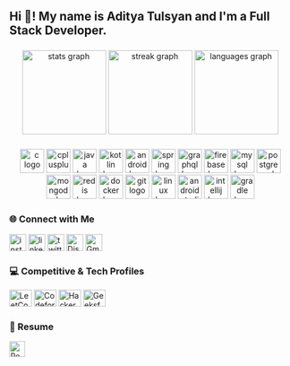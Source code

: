 <h2 align="left">Hi 👋! My name is Aditya Tulsyan and I'm a Full Stack Developer.</h2>

###

<div align="center">
  <img src="https://github-readme-stats.vercel.app/api?username=adityatulsyan03&hide_title=false&hide_rank=false&show_icons=true&include_all_commits=true&count_private=true&disable_animations=false&theme=dracula&locale=en&hide_border=false" height="150" alt="stats graph" />
  <img src="https://streak-stats.demolab.com?user=adityatulsyan03&locale=en&mode=daily&theme=dracula&hide_border=false&border_radius=5" height="150" alt="streak graph" />
  <img src="https://github-readme-stats.vercel.app/api/top-langs?username=adityatulsyan03&locale=en&hide_title=false&layout=compact&card_width=320&langs_count=5&theme=dracula&hide_border=false" height="150" alt="languages graph" />
</div>

###

<div align="center">
  <img src="https://cdn.jsdelivr.net/gh/devicons/devicon/icons/c/c-original.svg" height="43" alt="c logo" />
  <img src="https://cdn.jsdelivr.net/gh/devicons/devicon/icons/cplusplus/cplusplus-original.svg" height="43" alt="cplusplus logo" />
  <img src="https://cdn.jsdelivr.net/gh/devicons/devicon/icons/java/java-original.svg" height="43" alt="java logo" />
  <img src="https://cdn.jsdelivr.net/gh/devicons/devicon/icons/kotlin/kotlin-original.svg" height="43" alt="kotlin logo" />
  <img src="https://cdn.jsdelivr.net/gh/devicons/devicon/icons/android/android-original.svg" height="43" alt="android logo" />
  <img src="https://cdn.jsdelivr.net/gh/devicons/devicon/icons/spring/spring-original.svg" height="43" alt="spring logo" />
  <img src="https://cdn.jsdelivr.net/gh/devicons/devicon/icons/graphql/graphql-plain.svg" height="43" alt="graphql logo" />
  <img src="https://cdn.jsdelivr.net/gh/devicons/devicon/icons/firebase/firebase-plain.svg" height="43" alt="firebase logo" />
  <img src="https://cdn.jsdelivr.net/gh/devicons/devicon/icons/mysql/mysql-original.svg" height="43" alt="mysql logo" />
  <img src="https://cdn.jsdelivr.net/gh/devicons/devicon/icons/postgresql/postgresql-original.svg" height="43" alt="postgresql logo" />
  <img src="https://cdn.jsdelivr.net/gh/devicons/devicon/icons/mongodb/mongodb-original.svg" height="43" alt="mongodb logo" />
  <img src="https://cdn.jsdelivr.net/gh/devicons/devicon/icons/redis/redis-original.svg" height="43" alt="redis logo" />
  <img src="https://cdn.jsdelivr.net/gh/devicons/devicon/icons/docker/docker-original.svg" height="43" alt="docker logo" />
  <img src="https://cdn.jsdelivr.net/gh/devicons/devicon/icons/git/git-original.svg" height="43" alt="git logo" />
  <img src="https://cdn.jsdelivr.net/gh/devicons/devicon/icons/linux/linux-original.svg" height="43" alt="linux logo" />
  <img src="https://cdn.jsdelivr.net/gh/devicons/devicon/icons/androidstudio/androidstudio-original.svg" height="43" alt="androidstudio logo" />
  <img src="https://cdn.jsdelivr.net/gh/devicons/devicon/icons/intellij/intellij-original.svg" height="43" alt="intellij logo" />
  <img src="https://cdn.jsdelivr.net/gh/devicons/devicon/icons/gradle/gradle-original.svg" height="43" alt="gradle logo" />
</div>

###

<h3 align="left">🌐 Connect with Me</h3>

<p align="left">
  
  <a href="https://www.instagram.com/adity.atulsyan/" target="_blank">
    <img src="https://img.shields.io/static/v1?message=Instagram&logo=instagram&label=&color=E4405F&logoColor=white&labelColor=&style=for-the-badge" height="30" alt="instagram logo"/></a>
  <a href="https://www.linkedin.com/in/aditya-tulsyan28/" target="_blank">
    <img src="https://img.shields.io/static/v1?message=LinkedIn&logo=linkedin&label=&color=0077B5&logoColor=white&labelColor=&style=for-the-badge" height="30" alt="linkedin logo"/></a>
  <a href="https://x.com/adityatulsyan14" target="_blank">
    <img src="https://img.shields.io/static/v1?message=Twitter&logo=twitter&label=&color=1DA1F2&logoColor=white&labelColor=&style=for-the-badge" height="30" alt="twitter logo"/></a>
  <a href="https://discordapp.com/users/aditya18833" target="_blank"><img src="https://img.shields.io/badge/Discord-%237289DA.svg?&style=for-the-badge&logo=discord&logoColor=white" height="30" alt="Discord"/></a>
  <a href="mailto:tulsyanaditya03@gmail.com" target="_blank"><img src="https://img.shields.io/badge/Gmail-D14836?&style=for-the-badge&logo=gmail&logoColor=white" height="30" alt="Gmail"/></a>
</p>

###

<h3 align="left">💻 Competitive & Tech Profiles</h3>

<p align="left">
  <a href="https://www.leetcode.com/aditya_tulsyan" target="_blank"><img src="https://raw.githubusercontent.com/rahuldkjain/github-profile-readme-generator/master/src/images/icons/Social/leet-code.svg" height="30" width="40" alt="LeetCode" /></a>
  <a href="https://codeforces.com/profile/aditya_tulsyan" target="_blank"><img src="https://raw.githubusercontent.com/rahuldkjain/github-profile-readme-generator/master/src/images/icons/Social/codeforces.svg" height="30" width="40" alt="Codeforces" /></a>
  <a href="https://www.hackerrank.com/tulsyanaditya03" target="_blank"><img src="https://raw.githubusercontent.com/rahuldkjain/github-profile-readme-generator/master/src/images/icons/Social/hackerrank.svg" height="30" width="40" alt="HackerRank" /></a>
  <a href="https://auth.geeksforgeeks.org/user/tulsyanaditya03" target="_blank"><img src="https://raw.githubusercontent.com/rahuldkjain/github-profile-readme-generator/master/src/images/icons/Social/geeks-for-geeks.svg" height="30" width="40" alt="GeeksforGeeks" /></a>
</p>

###

<h3 align="left">📄 Resume</h3>

<p align="left">
  <a href="https://drive.google.com/file/d/17jcDdSliuc-yayXQ2Egug6Bmq1msAc8b/view?usp=drive_link" target="_blank">
    <img src="https://img.shields.io/badge/Resume-View-blue?style=for-the-badge&logo=google-drive&logoColor=white" height="28" alt="Resume" />
  </a>
</p>
